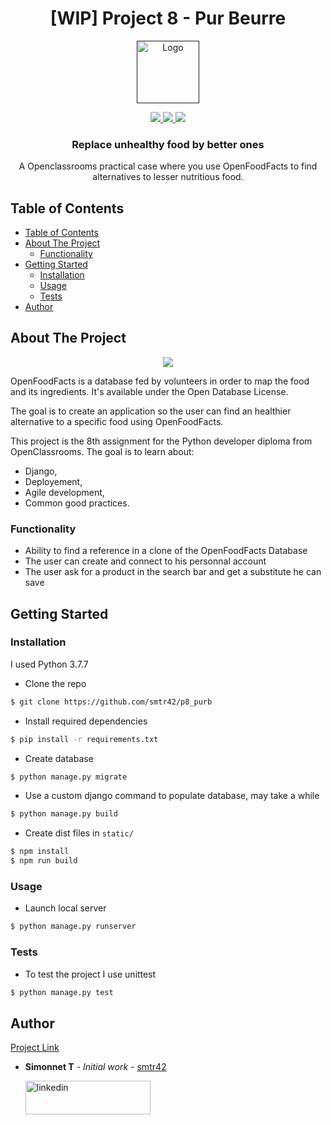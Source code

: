 <h1 align="center">
  [WIP] Project 8 - Pur Beurre
</h1>

<p align="center">
  <a href="">
    <img src="https://upload.wikimedia.org/wikipedia/fr/0/0d/Logo_OpenClassrooms.png" alt="Logo" width="100" height="100">
  </a>
</p>

<p align="center">
  <a href="https://www.python.org/">
    <img src="https://img.shields.io/badge/Python-3.7-green.svg">
  </a>
  <a href="https://opensource.org/licenses/MIT">
    <img src="https://img.shields.io/badge/license-MIT-blue.svg">
  </a>
  <a href="https://www.linkedin.com/in/teiva-s/">
    <img src="https://img.shields.io/badge/linkedin-Simonnet-blue.svg">
  </a>
</p>



  <h3 align="center">Replace unhealthy food by better ones</h3>

 <p align="center">
    A Openclassrooms practical case where you use OpenFoodFacts to find alternatives to lesser nutritious food.
    <br />
  </p>

<!-- TABLE OF CONTENTS -->
## Table of Contents

- [Table of Contents](#table-of-contents)
- [About The Project](#about-the-project)
  - [Functionality](#functionality)
- [Getting Started](#getting-started)
  - [Installation](#installation)
  - [Usage](#usage)
  - [Tests](#tests)
- [Author](#author)

<!-- ABOUT THE PROJECT -->
## About The Project

<p align="center">
  <a href="https://fr.openfoodfacts.org/">
    <img src="https://static.openfoodfacts.org/images/misc/openfoodfacts-logo-fr-178x150.png">
  </a>
</p>

OpenFoodFacts is a database fed by volunteers in order to map the food and its ingredients. It's available under the Open Database License.

The goal is to create an application so the user can find an healthier alternative to a specific food using OpenFoodFacts.

This project is the 8th assignment for the Python developer diploma from OpenClassrooms.
The goal is to learn about:
* Django,
* Deployement,
* Agile development,
* Common good practices.


### Functionality

* Ability to find a reference in a clone of the OpenFoodFacts Database
* The user can create and connect to his personnal account
* The user ask for a product in the search bar and get a substitute he can save
 
<!-- GETTING STARTED -->
## Getting Started

### Installation
I used Python 3.7.7

*  Clone the repo
```bash
$ git clone https://github.com/smtr42/p8_purb
```
*  Install required dependencies
```bash
$ pip install -r requirements.txt
```
*  Create database
```bash
$ python manage.py migrate
```
*  Use a custom django command to populate database, may take a while
```bash
$ python manage.py build
```
*  Create dist files in `static/`
```bash
$ npm install
$ npm run build
```


<!-- USAGE EXAMPLES -->
### Usage
*  Launch local server
```bash
$ python manage.py runserver
```
### Tests

* To test the project I use unittest 
```bash
$ python manage.py test
```

## Author
[Project Link](https://github.com/smtr42/P5_openfoodfact)

* **Simonnet T** - *Initial work* - [smtr42](https://github.com/smtr42)
   
  <a href="https://www.linkedin.com/in/teiva-s/">
   <img src="https://content.linkedin.com/content/dam/me/business/en-us/amp/brand-site/v2/bg/LI-Logo.svg.original.svg" alt="linkedin" width="200" height="54">
 </a>
<br>